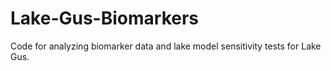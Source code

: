 # Lake-Gus-Biomarkers
Code for analyzing biomarker data and lake model sensitivity tests for Lake Gus.
